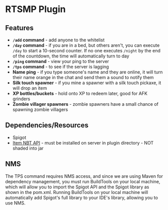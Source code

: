 # RTSMP Plugin
## Features
- **`/add` command** - add anyone to the whitelist
- **`/day` command** - if you are in a bed, but others aren't, you can execute `/day` to start a 10-second counter. If no one executes `/night` by the end of the countdown, the time will automatically turn to day
- **`/ping` command** - view your ping to the server
- **`/tps` command** - to see if the server is lagging
- **Name ping** - if you type someone's name and they are online, it will turn their name orange in the chat and send them a sound to notify them
- **Silk touch spawner** - if you mine a spawner with a silk touch pickaxe, it will drop an item
- **XP bottles/buckets** - hold onto XP to redeem later, good for AFK grinders
- **Zombie villager spawners** - zombie spawners have a small chance of spawning zombie villagers

## Dependencies/Resources
- Spigot
- [Item NBT API](https://www.spigotmc.org/resources/nbt-api.7939/) - must be installed on server in plugin directory - NOT shaded into jar

## NMS
The TPS command requires NMS access, and since we are using Maven for dependency management, you must run BuildTools on your local machine, which will allow you to import the Spigot API and the Spigot library as shown in the pom.xml. Running BuildTools on your local machine will automatically add Spigot's full library to your IDE's library, allowing you to use NMS.
